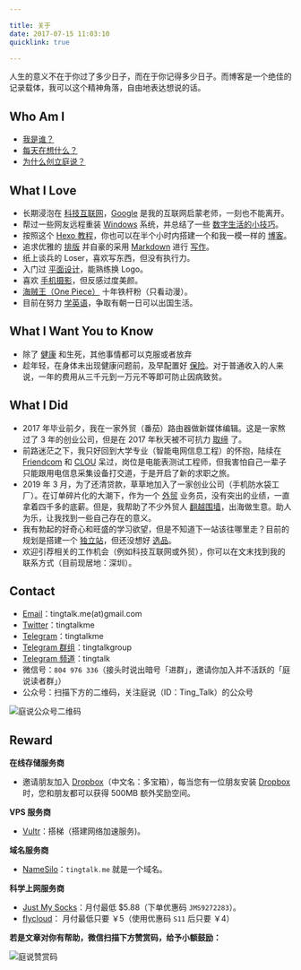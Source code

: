 ```yaml
---

title: 关于  
date: 2017-07-15 11:03:10   
quicklink: true  

---
```



人生的意义不在于你过了多少日子，而在于你记得多少日子。而博客是一个绝佳的记录载体，我可以这个精神角落，自由地表达想说的话。


## Who Am I

- [我是谁？](https://tingtalk.me/tim/)
- [每天在想什么？](https://tingtalk.me/whisper/)
- [为什么创立庭说？](https://tingtalk.me/brand/)


## What I Love

- 长期浸泡在 [科技互联网](https://tingtalk.me/categories/digital-life)，[Google](https://tingtalk.me/fq/) 是我的互联网启蒙老师，一刻也不能离开。
- 帮过一些网友远程重装 [Windows](https://tingtalk.me/windows/) 系统，并总结了一些 [数字生活的小技巧](https://tingtalk.me/digital-life-tips/)。
- 按照这个 [Hexo 教程](https://easyhexo.com/)，你也可以在半个小时内搭建一个和我一模一样的 [博客](https://tingtalk.me/categories/website/hexo/)。
- 追求优雅的 [排版](https://tingtalk.me/typography/) 并自豪的采用 [Markdown](https://tingtalk.me/markdown/) 进行 [写作](https://tingtalk.me/categories/others/mandarin/)。
- 纸上谈兵的 Loser，喜欢写东西，但没有执行力。
- 入门过 [平面设计](https://tingtalk.me/categories/design/)，能熟练换 Logo。
- 喜欢 [手机摄影](https://tingtalk.me/photography/)，但反感过度美颜。
- [海贼王（One Piece）](https://tingtalk.me/one-piece-english/) 十年铁杆粉（只看动漫）。
- 目前在努力 [学英语](https://tingtalk.me/categories/english/)，争取有朝一日可以出国生活。



## What I Want You to Know

- 除了 [健康](https://tingtalk.me/health/) 和生死，其他事情都可以克服或者放弃
- 趁年轻，在身体未出现健康问题前，及早配置好 [保险](https://tingtalk.me/personal-insurance/)。对于普通收入的人来说，一年的费用从三千元到一万元不等即可防止因病致贫。


## What I Did

- 2017 年毕业前夕，我在一家外贸（番茄）路由器做新媒体编辑。这是一家熬过了 3 年的创业公司，但是在 2017 年秋天被不可抗力 [取缔](https://www.zhihu.com/question/67206264) 了。 
- 前路迷茫之下，我只好回到大学专业（智能电网信息工程）的怀抱，陆续在 [Friendcom](http://www.friendcom.com/) 和 [CLOU](https://www.szclou.com/) 呆过，岗位是电能表测试工程师，但我害怕自己一辈子只能跟用电信息采集设备打交道，于是开启了新的求职之旅。
- 2019 年 3 月，为了还清贷款，草草地加入了一家创业公司（手机防水袋工厂）。在订单碎片化的大潮下，作为一个 [外贸](https://tingtalk.me/categories/foreign-trade/) 业务员，没有突出的业绩，一直拿着四千多的底薪。但是，我帮助了不少外贸人 [翻越围墙](https://tingtalk.me/fq/)，出海做生意。助人为乐，让我找到一些自己存在的意义。
- 我有勃起的好奇心和旺盛的学习欲望，但是不知道下一站该往哪里走？目前的规划是搭建一个 [独立站](https://tingtalk.me/dropshipping-website/)，但还没想好 [选品](https://tingtalk.me/find-dropshipping-products/)。
- 欢迎引荐相关的工作机会（例如科技互联网或外贸），你可以在文末找到我的联系方式（目前现居地：深圳）。


## Contact

- [Email](tingtalk.me(at)gmail.com)：tingtalk.me(at)gmail.com
- [Twitter](https://twitter.com/tingtalkme)：tingtalkme
- [Telegram](https://t.me/tingtalkme)：tingtalkme
- [Telegram 群组](https://t.me/tingtalkgroup)：tingtalkgroup
- [Telegram 频道](https://t.me/tingtalk)：tingtalk
- 微信号：`804 976 336`（接头时说出暗号「进群」，邀请你加入并不活跃的「庭说读者群」）
- 公众号：扫描下方的二维码，关注庭说（ID：Ting_Talk）的公众号

![庭说公众号二维码](https://i.loli.net/2019/05/06/5cd059859d5e0.jpg)


## Reward

**在线存储服务商**
- 邀请朋友加入 [Dropbox](https://db.tt/glXXjeFXJN)（中文名：多宝箱），每当您有一位朋友安装 [Dropbox](https://db.tt/glXXjeFXJN) 时，您和朋友都可以获得 500MB 额外奖励空间。


**VPS 服务商**
- [Vultr](www.vultr.com/?ref=7230883)：搭梯（搭建网络加速服务)。


**域名服务商**
- [NameSilo](https://www.namesilo.com/?rid=d1eaf64se )：`tingtalk.me` 就是一个域名。


**科学上网服务商**
- [Just My Socks](https://justmysocks1.net/members/aff.php?aff=1010)：月付最低 $5.88（下单优惠码 `JMS9272283`）。
- [flycloud](https://www.flycloud.ws/auth/register?code=Lugd)： 月付最低只要 ￥5（使用优惠码 `S11` 后只要 ￥4）


**若是文章对你有帮助，微信扫描下方赞赏码，给予小额鼓励：**

![庭说赞赏码](https://i.loli.net/2019/05/06/5cd05985b50a5.jpg)
